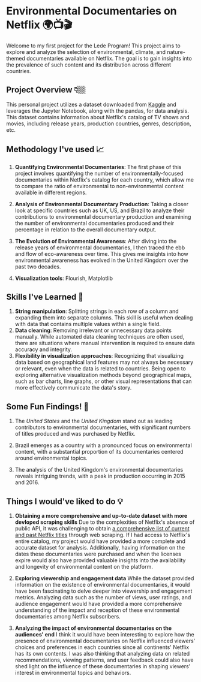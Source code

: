 # Environmental Documentaries on Netflix 🌍📺🎬

Welcome to my first project for the Lede Program! This project aims to explore and analyze the selection of environmental, climate, and nature-themed documentaries available on Netflix. The goal is to gain insights into the prevalence of such content and its distribution across different countries.

## Project Overview 👇🏼

This personal project utilizes a dataset downloaded from [Kaggle]("https://www.kaggle.com/datasets/shivamb/netflix-shows?select=netflix_titles.csv") and leverages the Jupyter Notebook, along with the pandas, for data analysis. This dataset contains information about Netflix's catalog of TV shows and movies, including release years, production countries, genres, description, etc.


## Methodology I've used 📈

1. **Quantifying Environmental Documentaries**: The first phase of this project involves quantifying the number of environmentally-focused documentaries within Netflix's catalog for each country, which allow me to compare the ratio of environmental to non-environmental content available in different regions.

2. **Analysis of Environmental Documentary Production**: Taking a closer look at specific countries such as UK, US, and Brazil to analyze their contributions to environmental documentary production and examining the number of environmental documentaries produced and their percentage in relation to the overall documentary output.

3. **The Evolution of Environmental Awareness**: After diving into the release years of environmental documentaries, I then traced the ebb and flow of eco-awareness over time. This gives me insights into how environmental awareness has evolved in the United Kingdom over the past two decades.

4. **Visualization tools**: Flourish, Matplotlib


## Skills I've Learned 💭

1. **String manipulation**: Splitting strings in each row of a column and expanding them into separate columns. This skill is useful when dealing with data that contains multiple values within a single field.
2. **Data cleaning**: Removing irrelevant or unnecessary data points manually. While automated data cleaning techniques are often used, there are situations where manual intervention is required to ensure data accuracy and integrity.
3. **Flexibility in visualization approaches**: Recognizing that visualizing data based on geographical land features may not always be necessary or relevant, even when the data is related to countries. Being open to exploring alternative visualization methods beyond geographical maps, such as bar charts, line graphs, or other visual representations that can more effectively communicate the data's story.


## Some Fun Findings! 🧩

1. The _United States_ and the _United Kingdom_ stand out as leading contributors to environmental documentaries, with significant numbers of titles produced and was purchased by Netflix.

2. Brazil emerges as a country with a pronounced focus on environmental content, with a substantial proportion of its documentaries centered around environmental topics.

3. The analysis of the United Kingdom's environmental documentaries reveals intriguing trends, with a peak in production occurring in 2015 and 2016.


## Things I would've liked to do 💡

1. **Obtaining a more comprehensive and up-to-date dataset with more devloped scraping skills**
Due to the complexities of Netflix's absence of public API, it was challenging to obtain [a comprehensive list of current and past Netflix titles]("https://flixable.com/") through web scraping. If I had access to Netflix's entire catalog, my project would have provided a more complete and accurate dataset for analysis. Additionally, having information on the dates these documentaries were purchased and when the licenses expire would also have provided valuable insights into the availability and longevity of environmental content on the platform.

2. **Exploring viewership and engagement data**
While the dataset provided information on the existence of environmental documentaries, it would have been fascinating to delve deeper into viewership and engagement metrics. Analyzing data such as the number of views, user ratings, and audience engagement would have provided a more comprehensive understanding of the impact and reception of these environmental documentaries among Netflix subscribers.

3. **Analyzing the impact of environmental documentaries on the audiences' end**
I think it would have been interesting to explore how the presence of environmental documentaries on Netflix influenced viewers' choices and preferences in each countries since all continents' Netflix has its own contents. I was also thinking that analyzing data on related recommendations, viewing patterns, and user feedback could also have shed light on the influence of these documentaries in shaping viewers' interest in environmental topics and behaviors.
